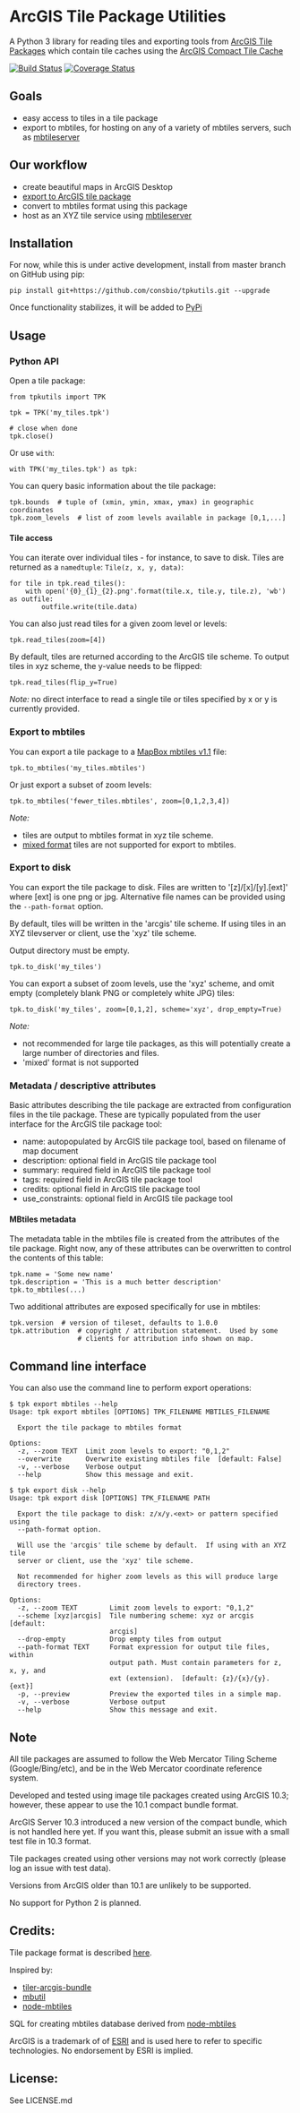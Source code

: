 
# ArcGIS Tile Package Utilities

A Python 3 library for reading tiles and exporting tools from 
[ArcGIS Tile Packages](http://desktop.arcgis.com/en/arcmap/10.3/map/working-with-arcmap/about-tile-packages.htm) 
which contain tile caches using the 
[ArcGIS Compact Tile Cache](https://server.arcgis.com/en/server/10.3/publish-services/windows/inside-the-compact-cache-storage-format.htm)

[![Build Status](https://travis-ci.org/consbio/tpkutils.svg?branch=master)](https://travis-ci.org/consbio/tpkutils) [![Coverage Status](https://coveralls.io/repos/github/consbio/tpkutils/badge.svg?branch=master)](https://coveralls.io/github/consbio/tpkutils?branch=master)


## Goals
* easy access to tiles in a tile package
* export to mbtiles, for hosting on any of a variety of mbtiles servers, 
such as [mbtileserver](https://github.com/consbio/mbtileserver)


## Our workflow
* create beautiful maps in ArcGIS Desktop
* [export to ArcGIS tile package](http://desktop.arcgis.com/en/arcmap/10.3/map/working-with-arcmap/how-to-create-a-tile-package.htm)
* convert to mbtiles format using this package
* host as an XYZ tile service using [mbtileserver](https://github.com/consbio/mbtileserver)


## Installation
For now, while this is under active development, install from master
branch on GitHub using pip:
```
pip install git+https://github.com/consbio/tpkutils.git --upgrade
```

Once functionality stabilizes, it will be added to
[PyPi](https://pypi.python.org/pypi)


## Usage

### Python API

Open a tile package:
```
from tpkutils import TPK

tpk = TPK('my_tiles.tpk')

# close when done
tpk.close()
```

Or use `with`:
```
with TPK('my_tiles.tpk') as tpk:
```

You can query basic information about the tile package:
```
tpk.bounds  # tuple of (xmin, ymin, xmax, ymax) in geographic coordinates
tpk.zoom_levels  # list of zoom levels available in package [0,1,...]
```


#### Tile access

You can iterate over individual tiles - for instance, to save to disk.
Tiles are returned as a 
`namedtuple`: `Tile(z, x, y, data)`:
```
for tile in tpk.read_tiles():
    with open('{0}_{1}_{2}.png'.format(tile.x, tile.y, tile.z), 'wb') as outfile:
        outfile.write(tile.data)
```

You can also just read tiles for a  given zoom level or levels:
```
tpk.read_tiles(zoom=[4])
```

By default, tiles are returned according to the ArcGIS tile scheme.
To output tiles in xyz scheme, the y-value needs to be flipped:
```
tpk.read_tiles(flip_y=True)
```


*Note:* no direct interface to read a single tile or tiles specified by 
x or y is currently provided.


### Export to mbtiles

You can export a tile package to a [MapBox mbtiles v1.1](https://github.com/mapbox/mbtiles-spec/blob/master/1.1/spec.md)  file:
```
tpk.to_mbtiles('my_tiles.mbtiles')
```

Or just export a subset of zoom levels:
```
tpk.to_mbtiles('fewer_tiles.mbtiles', zoom=[0,1,2,3,4])
```

*Note:*
* tiles are output to mbtiles format in xyz tile scheme.
* [mixed format](http://desktop.arcgis.com/en/arcmap/10.3/map/working-with-arcmap/about-tile-packages.htm) 
tiles are not supported for export to mbtiles.


### Export to disk
You can export the tile package to disk.  Files are written to
'[z]/[x]/[y].[ext]' where [ext] is one png or jpg.  Alternative file
names can be provided using the `--path-format` option.


By default, tiles will be written in the 'arcgis' tile scheme.
If using tiles in an XYZ tilevserver or client, use the 'xyz' tile 
scheme.  

Output directory must be empty.
```
tpk.to_disk('my_tiles')
```

You can export a subset of zoom levels, use the 'xyz' scheme, and
omit empty (completely blank PNG or completely white JPG) tiles:
```
tpk.to_disk('my_tiles', zoom=[0,1,2], scheme='xyz', drop_empty=True)
```

*Note:* 
* not recommended for large tile packages, as this will
potentially create a large number of directories and files.
* 'mixed' format is not supported


### Metadata / descriptive attributes
Basic attributes describing the tile package are extracted from
configuration files in the tile package.  These are typically populated
from the user interface for the ArcGIS tile package tool:
* name: autopopulated by ArcGIS tile package tool, based on filename of map document
* description: optional field in ArcGIS tile package tool
* summary: required field in ArcGIS tile package tool
* tags: required field in ArcGIS tile package tool
* credits: optional field in ArcGIS tile package tool
* use_constraints: optional field in ArcGIS tile package tool


#### MBtiles metadata
The metadata table in the mbtiles file is created from the attributes
of the tile package.  Right now, any of these attributes can be
overwritten to control the contents of this table:

```
tpk.name = 'Some new name'
tpk.description = 'This is a much better description'
tpk.to_mbtiles(...)
```

Two additional attributes are exposed specifically for use in mbtiles:
```
tpk.version  # version of tileset, defaults to 1.0.0
tpk.attribution  # copyright / attribution statement.  Used by some 
                 # clients for attribution info shown on map.
```


## Command line interface
You can also use the command line to perform export operations:

```
$ tpk export mbtiles --help
Usage: tpk export mbtiles [OPTIONS] TPK_FILENAME MBTILES_FILENAME

  Export the tile package to mbtiles format

Options:
  -z, --zoom TEXT  Limit zoom levels to export: "0,1,2"
  --overwrite      Overwrite existing mbtiles file  [default: False]
  -v, --verbose    Verbose output
  --help           Show this message and exit.
```

```
$ tpk export disk --help
Usage: tpk export disk [OPTIONS] TPK_FILENAME PATH

  Export the tile package to disk: z/x/y.<ext> or pattern specified using
  --path-format option.

  Will use the 'arcgis' tile scheme by default.  If using with an XYZ tile
  server or client, use the 'xyz' tile scheme.

  Not recommended for higher zoom levels as this will produce large
  directory trees.

Options:
  -z, --zoom TEXT        Limit zoom levels to export: "0,1,2"
  --scheme [xyz|arcgis]  Tile numbering scheme: xyz or arcgis  [default:
                         arcgis]
  --drop-empty           Drop empty tiles from output
  --path-format TEXT     Format expression for output tile files, within
                         output path. Must contain parameters for z, x, y, and
                         ext (extension).  [default: {z}/{x}/{y}.{ext}]
  -p, --preview          Preview the exported tiles in a simple map.
  -v, --verbose          Verbose output
  --help                 Show this message and exit.
```



## Note
All tile packages are assumed to follow the Web Mercator Tiling Scheme
(Google/Bing/etc), and be in the Web Mercator coordinate reference system.

Developed and tested using image tile packages created using ArcGIS 10.3;
however, these appear to use the 10.1 compact bundle format.

ArcGIS Server 10.3 introduced a new version of the compact bundle,
which is not handled here yet.  If you want this, please submit an issue
with a small test file in 10.3 format.

Tile packages created using other versions may not work correctly
(please log an issue with test data).

Versions from ArcGIS older than 10.1 are unlikely to be supported.

No support for Python 2 is planned.


## Credits:
Tile package format is described [here](https://gdbgeek.wordpress.com/2012/08/09/demystifying-the-esri-compact-cache/).

Inspired by:
* [tiler-arcgis-bundle](https://github.com/FuZhenn/tiler-arcgis-bundle)
* [mbutil](https://github.com/mapbox/mbutil)
* [node-mbtiles](https://github.com/mapbox/node-mbtiles)

SQL for creating mbtiles database derived from
[node-mbtiles](https://github.com/mapbox/node-mbtiles)

ArcGIS is a trademark of of [ESRI](http://esri.com) and is used here
to refer to specific technologies.  No endorsement by ESRI is implied.


## License:
See LICENSE.md
